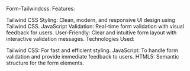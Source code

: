 Form-Tailwindcss:
Features: 

Tailwind CSS Styling: Clean, modern, and responsive UI design using Tailwind CSS.
JavaScript Validation: Real-time form validation with visual feedback for users.
User-Friendly: Clear and intuitive form layout with interactive validation messages.
Technologies Used:

Tailwind CSS: For fast and efficient styling.
JavaScript: To handle form validation and provide immediate feedback to users.
HTML5: Semantic structure for the form elements.
